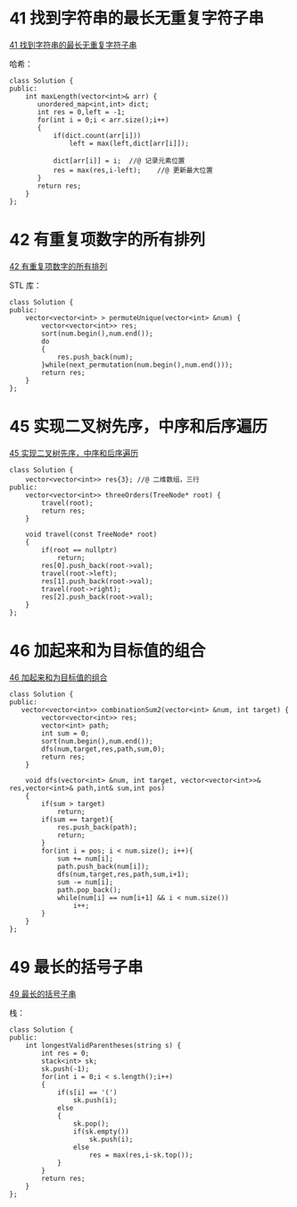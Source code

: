 # 41 找到字符串的最长无重复字符子串

[41 找到字符串的最长无重复字符子串](https://www.nowcoder.com/practice/b56799ebfd684fb394bd315e89324fb4?tpId=190&&tqId=35220&rp=1&ru=/ta/job-code-high-rd&qru=/ta/job-code-high-rd/question-ranking)

哈希：

```
class Solution {
public:
    int maxLength(vector<int>& arr) {
       unordered_map<int,int> dict;
	   int res = 0,left = -1;
	   for(int i = 0;i < arr.size();i++)
	   {
		   if(dict.count(arr[i]))
			   left = max(left,dict[arr[i]]);
           
           dict[arr[i]] = i;  //@ 记录元素位置
		   res = max(res,i-left);    //@ 更新最大位置
	   }
	   return res;
    }
};
```


# 42 有重复项数字的所有排列

[42 有重复项数字的所有排列](https://www.nowcoder.com/practice/a43a2b986ef34843ac4fdd9159b69863?tpId=190&&tqId=35952&rp=1&ru=/ta/job-code-high-rd&qru=/ta/job-code-high-rd/question-ranking)

STL 库：

```
class Solution {
public:
    vector<vector<int> > permuteUnique(vector<int> &num) {
        vector<vector<int>> res;
		sort(num.begin(),num.end());
		do
		{
			res.push_back(num);
		}while(next_permutation(num.begin(),num.end()));
		return res;
    }
};
```

# 45 实现二叉树先序，中序和后序遍历

[45 实现二叉树先序，中序和后序遍历](https://www.nowcoder.com/practice/a9fec6c46a684ad5a3abd4e365a9d362?tpId=190&&tqId=35221&rp=1&ru=/ta/job-code-high-rd&qru=/ta/job-code-high-rd/question-ranking)

```
class Solution {
	vector<vector<int>> res{3}; //@ 二维数组，三行
public:
    vector<vector<int>> threeOrders(TreeNode* root) {
        travel(root);
		return res;
    }
	
	void travel(const TreeNode* root)
	{
		if(root == nullptr)
			return;
		res[0].push_back(root->val);		
		travel(root->left);
		res[1].push_back(root->val);
		travel(root->right);
		res[2].push_back(root->val);
	}
};
```

# 46 加起来和为目标值的组合

[46 加起来和为目标值的组合](https://www.nowcoder.com/practice/75e6cd5b85ab41c6a7c43359a74e869a?tpId=190&&tqId=35351&rp=1&ru=/ta/job-code-high-rd&qru=/ta/job-code-high-rd/question-ranking)

```
class Solution {
public:
   vector<vector<int>> combinationSum2(vector<int> &num, int target) {
        vector<vector<int>> res;
        vector<int> path;
        int sum = 0;
        sort(num.begin(),num.end());
        dfs(num,target,res,path,sum,0);
        return res;
    }
    
    void dfs(vector<int> &num, int target, vector<vector<int>>& res,vector<int>& path,int& sum,int pos)
    {
        if(sum > target)
            return;
        if(sum == target){
            res.push_back(path);
            return;
        }
        for(int i = pos; i < num.size(); i++){
            sum += num[i];
            path.push_back(num[i]);
            dfs(num,target,res,path,sum,i+1);
            sum -= num[i];
            path.pop_back();
            while(num[i] == num[i+1] && i < num.size())
                i++;
        }
    }
};
```

# 49 最长的括号子串

[49 最长的括号子串](https://www.nowcoder.com/practice/45fd68024a4c4e97a8d6c45fc61dc6ad?tpId=190&&tqId=35191&rp=1&ru=/ta/job-code-high-rd&qru=/ta/job-code-high-rd/question-ranking)

栈：

```
class Solution {
public:
    int longestValidParentheses(string s) {
        int res = 0;
        stack<int> sk;
        sk.push(-1);
        for(int i = 0;i < s.length();i++)
        {
            if(s[i] == '(')
                sk.push(i);
            else
            {
                sk.pop();
                if(sk.empty())
                    sk.push(i);
                else
                    res = max(res,i-sk.top());
            }
        }
        return res;
    }
};
```

